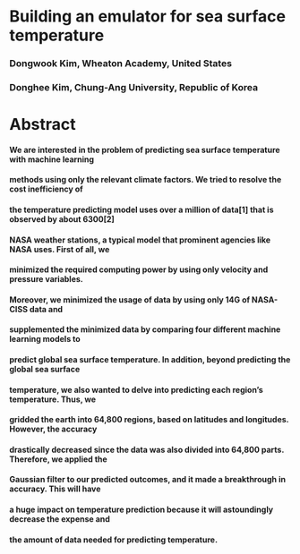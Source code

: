 <h1>Building an emulator for sea surface temperature</h1>

<h3>Dongwook Kim, Wheaton Academy, United States</h3>
<h3>Donghee Kim, Chung-Ang University, Republic of Korea</h3>

<h1>Abstract</h1>
<h4>We are interested in the problem of predicting sea surface temperature with machine learning</h4>
<h4>methods using only the relevant climate factors. We tried to resolve the cost inefficiency of</h4>
<h4>the temperature predicting model uses over a million of data[1] that is observed by about 6300[2]</h4>
<h4>NASA weather stations, a typical model that prominent agencies like NASA uses. First of all, we</h4>
<h4>minimized the required computing power by using only velocity and pressure variables.</h4>
<h4>Moreover, we minimized the usage of data by using only 14G of NASA-CISS data and</h4>
<h4>supplemented the minimized data by comparing four different machine learning models to</h4>
<h4>predict global sea surface temperature. In addition, beyond predicting the global sea surface</h4>
<h4>temperature, we also wanted to delve into predicting each region’s temperature. Thus, we</h4>
<h4>gridded the earth into 64,800 regions, based on latitudes and longitudes. However, the accuracy</h4>
<h4>drastically decreased since the data was also divided into 64,800 parts. Therefore, we applied the</h4>
<h4>Gaussian filter to our predicted outcomes, and it made a breakthrough in accuracy. This will have</h4>
<h4>a huge impact on temperature prediction because it will astoundingly decrease the expense and</h4>
<h4>the amount of data needed for predicting temperature.</h4>
